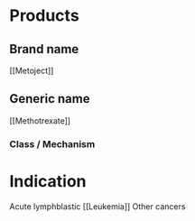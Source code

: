 # Products

## Brand name
[[Metoject]]

## Generic name
[[Methotrexate]]

### Class / Mechanism


# Indication
Acute lymphblastic [[Leukemia]]
Other cancers



